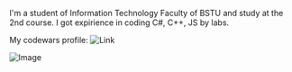 I'm a student of Information Technology Faculty of BSTU and study at the 2nd course. I got expirience in coding C#, C++, JS by labs.

My codewars profile: ![Link](https://www.codewars.com/users/alfredq6)

![Image](https://ushistory.ru/images/ushistory_images/smile_clip_image001.jpg)
